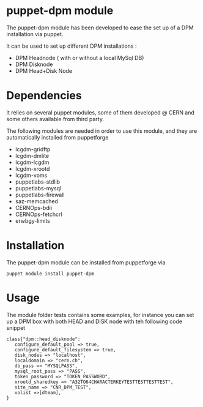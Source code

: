 puppet-dpm module
======

The puppet-dpm module has been developed to ease the set up of a DPM installation via puppet.

It can be used to set up different DPM installations :

 - DPM Headnode ( with or without a local MySql DB)
 - DPM Disknode
 - DPM Head+Disk Node 
 
Dependencies
=====

It relies on several puppet modules, some of them developed @ CERN and some others available from third party.

The following modules are needed in order to use this module, and they are automatically installed from puppetforge

 - lcgdm-gridftp 
 - lcgdm-dmlite
 - lcgdm-lcgdm
 - lcgdm-xrootd
 - lcgdm-voms
 - puppetlabs-stdlib
 - puppetlabs-mysql
 - puppetlabs-firewall
 - saz-memcached
 - CERNOps-bdii
 - CERNOps-fetchcrl
 - erwbgy-limits

Installation
=====

The puppet-dpm module can be installed from puppetforge via

```
puppet module install puppet-dpm
```

Usage
=====

The module folder tests contains some examples, for instance you can set up a DPM box with both HEAD and DISK node with teh following code snippet

```
class{"dpm::head_disknode":
   configure_default_pool => true,
   configure_default_filesystem => true,
   disk_nodes => "localhost",
   localdomain => "cern.ch",
   db_pass => "MYSQLPASS",
   mysql_root_pass => "PASS",
   token_password => "TOKEN_PASSWORD",
   xrootd_sharedkey => "A32TO64CHARACTERKEYTESTTESTTESTTEST",
   site_name => "CNR_DPM_TEST",
   volist =>[dteam],
}
```
 
 
